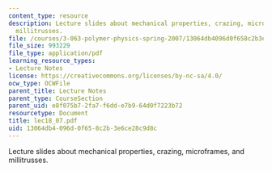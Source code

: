 ```yaml
---
content_type: resource
description: Lecture slides about mechanical properties, crazing, microframes, and
  millitrusses.
file: /courses/3-063-polymer-physics-spring-2007/13064db4096d0f658c2b3e6ce28c9d8c_lec18_07.pdf
file_size: 993229
file_type: application/pdf
learning_resource_types:
- Lecture Notes
license: https://creativecommons.org/licenses/by-nc-sa/4.0/
ocw_type: OCWFile
parent_title: Lecture Notes
parent_type: CourseSection
parent_uid: e8f075b7-2fa7-f6dd-e7b9-64d0f7223b72
resourcetype: Document
title: lec18_07.pdf
uid: 13064db4-096d-0f65-8c2b-3e6ce28c9d8c
---
```

Lecture slides about mechanical properties, crazing, microframes, and millitrusses.
